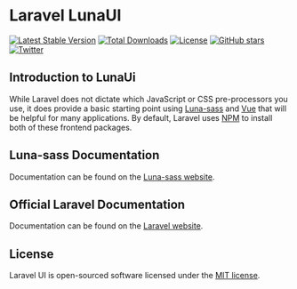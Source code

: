 # Laravel LunaUI

[![Latest Stable Version](https://poser.pugx.org/designbycode/lunaui/v/stable)](https://packagist.org/packages/designbycode/lunaui)
[![Total Downloads](https://poser.pugx.org/designbycode/lunaui/downloads)](https://packagist.org/packages/designbycode/lunaui)
[![License](https://poser.pugx.org/designbycode/lunaui/license)](https://packagist.org/packages/designbycode/lunaui)
[![GitHub stars](https://img.shields.io/github/stars/DesignByCode/LunaUi?style=social)](https://github.com/DesignByCode/LunaUi/stargazers)
[![Twitter](https://img.shields.io/twitter/url?style=social&url=https%3A%2F%2Ftwitter.com%2FDesign_By_Code)](https://twitter.com/intent/tweet?text=Wow:&url=https%3A%2F%2Fgithub.com%2FDesignByCode%2FLunaUi)

## Introduction to LunaUi
While Laravel does not dictate which JavaScript or CSS pre-processors you use, it does provide a basic starting point using [Luna-sass](https://designbycode.github.io/Luna/Build/index.html) and [Vue](https://vuejs.org/) that will be helpful for many applications. By default, Laravel uses [NPM](https://www.npmjs.org/) to install both of these frontend packages.


## Luna-sass Documentation

Documentation can be found on the [Luna-sass website](https://designbycode.github.io/Luna/Build/index.html).


## Official Laravel Documentation

Documentation can be found on the [Laravel website](https://laravel.com/docs/frontend).


## License

Laravel UI is open-sourced software licensed under the [MIT license](https://opensource.org/licenses/MIT).
